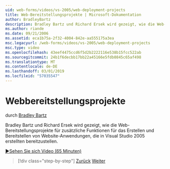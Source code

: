 ```yaml
---
uid: web-forms/videos/vs-2005/web-deployment-projects
title: Web-Bereitstellungsprojekte | Microsoft-Dokumentation
author: BradleyBartz
description: Bradley Bartz und Richard Ersek wird gezeigt, wie die Web-Bereitstellungsprojekte für zusätzliche Funktionalität zum Erstellen von bereitstellen, das Sie verwenden und Bereitstellen von Website-Anwendungen erstellen...
ms.author: riande
ms.date: 09/21/2006
ms.assetid: eca1b75a-2f32-4004-842e-aa555175a3ea
msc.legacyurl: /web-forms/videos/vs-2005/web-deployment-projects
msc.type: video
ms.openlocfilehash: 43eef4475ccd6f5d2b2222116e538b15fcc522ab
ms.sourcegitcommit: 24b1f6decbb17bb22a45166e5fdb0845c65af498
ms.translationtype: MT
ms.contentlocale: de-DE
ms.lasthandoff: 03/01/2019
ms.locfileid: "57035547"
---
```

<a name="web-deployment-projects"></a>Webbereitstellungsprojekte
====================
durch [Bradley Bartz](https://github.com/BradleyBartz)

Bradley Bartz und Richard Ersek wird gezeigt, wie die Web-Bereitstellungsprojekte für zusätzliche Funktionen für das Erstellen und Bereitstellen von Website-Anwendungen, die in Visual Studio 2005 erstellten bereitzustellen.

[&#9654;Sehen Sie sich Video (65 Minuten)](https://channel9.msdn.com/Blogs/ASP-NET-Site-Videos/web-deployment-projects)

> [!div class="step-by-step"]
> [Zurück](how-do-i-enable-code-coverage-and-profiling-in-production-applications.md)
> [Weiter](web-application-projects-web-deployment-projects.md)

